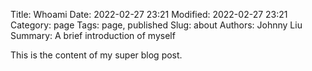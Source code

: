 Title: Whoami
Date: 2022-02-27 23:21
Modified: 2022-02-27 23:21
Category: page
Tags: page, published
Slug: about
Authors: Johnny Liu
Summary: A brief introduction of myself

This is the content of my super blog post.
